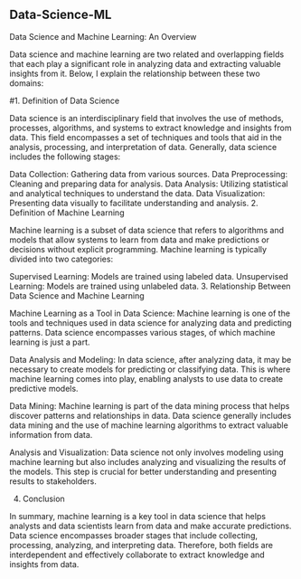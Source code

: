 ## Data-Science-ML

Data Science and Machine Learning: An Overview

Data science and machine learning are two related and overlapping fields that each play a significant role in analyzing data and extracting valuable insights from it. Below, I explain the relationship between these two domains:

#1. Definition of Data Science

Data science is an interdisciplinary field that involves the use of methods, processes, algorithms, and systems to extract knowledge and insights from data. This field encompasses a set of techniques and tools that aid in the analysis, processing, and interpretation of data. Generally, data science includes the following stages:

Data Collection: Gathering data from various sources.
Data Preprocessing: Cleaning and preparing data for analysis.
Data Analysis: Utilizing statistical and analytical techniques to understand the data.
Data Visualization: Presenting data visually to facilitate understanding and analysis.
2. Definition of Machine Learning

Machine learning is a subset of data science that refers to algorithms and models that allow systems to learn from data and make predictions or decisions without explicit programming. Machine learning is typically divided into two categories:

Supervised Learning: Models are trained using labeled data.
Unsupervised Learning: Models are trained using unlabeled data.
3. Relationship Between Data Science and Machine Learning

Machine Learning as a Tool in Data Science: Machine learning is one of the tools and techniques used in data science for analyzing data and predicting patterns. Data science encompasses various stages, of which machine learning is just a part.

Data Analysis and Modeling: In data science, after analyzing data, it may be necessary to create models for predicting or classifying data. This is where machine learning comes into play, enabling analysts to use data to create predictive models.

Data Mining: Machine learning is part of the data mining process that helps discover patterns and relationships in data. Data science generally includes data mining and the use of machine learning algorithms to extract valuable information from data.

Analysis and Visualization: Data science not only involves modeling using machine learning but also includes analyzing and visualizing the results of the models. This step is crucial for better understanding and presenting results to stakeholders.

4. Conclusion

In summary, machine learning is a key tool in data science that helps analysts and data scientists learn from data and make accurate predictions. Data science encompasses broader stages that include collecting, processing, analyzing, and interpreting data. Therefore, both fields are interdependent and effectively collaborate to extract knowledge and insights from data.
